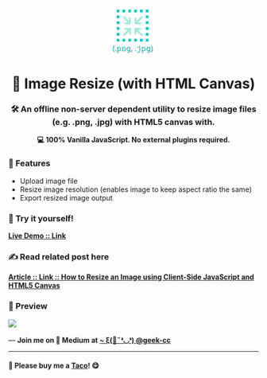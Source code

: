 <div align="center">
  <img src="https://github.com/incubated-geek-cc/image-resize-with-canvas/raw/main/img/logo.png" width="96" alt="logo">

  # 📐 Image Resize (with HTML Canvas)

  ### 🛠️ An offline non-server dependent utility to resize image files (e.g. .png, .jpg) with HTML5 canvas with.

**💻 100% Vanilla JavaScript. No external plugins required.**

<div align="left">

  ### 📌 Features

</div>
<div align="left">
	<ul>
		<li>Upload image file</li>
		<li>Resize image resolution (enables image to keep aspect ratio the same)</li>
		<li>Export resized image output</li>
	</ul>
</div>
</div>

### 🌟 Try it yourself!
[**Live Demo :: Link**](https://incubated-geek-cc.github.io/image-resize-with-canvas)

### ✍ Read related post here
[**Article :: Link :: How to Resize an Image using Client-Side JavaScript and HTML5 Canvas**](https://geek-cc.medium.com/how-to-resize-an-image-using-client-side-javascript-and-html5-canvas-2fff73d15d0)

### 👀 Preview
<img src='https://miro.medium.com/max/1050/1*Duxvrd0tozc_2CN4jNaSBg.png' width="800px" />

<p>— <b>Join me on 📝 <b>Medium</b> at <a href='https://medium.com/@geek-cc' target='_blank'>~ ξ(🎀˶❛◡❛) @geek-cc</a></b></p>

---

#### 🌮 Please buy me a <a href='https://www.buymeacoffee.com/geekcc' target='_blank'>Taco</a>! 😋